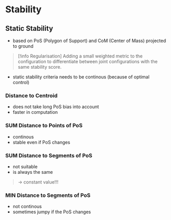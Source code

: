 # Stability
## Static Stability
- based on PoS (Polygon of Support) and CoM (Center of Mass) projected to ground
> [!info Regularisation]
> Adding a small weighted metric to the configuration to differentiate between joint configurations with the same stability score.
- static stability criteria needs to be continous (because of optimal control)
### Distance to Centroid
- does not take long PoS bias into account
- faster in computation
### SUM Distance to Points of PoS
- continous
- stable even if PoS changes
### SUM Distance to Segments of PoS
- not suitable
- is always the same
> -> constant value!!!
### MIN Distance to Segments of PoS
- not continous
- sometimes jumpy if the PoS changes
